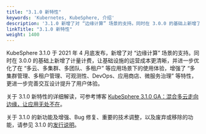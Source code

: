 ```yaml
---
title: "3.1.0 新特性"
keywords: 'Kubernetes, KubeSphere, 介绍'
description: '3.1.0 新增了对 “边缘计算” 场景的支持。同时在 3.0.0 的基础上新增了计量计费，让基础设施的运营成本更清晰，并进一步优化了在 “多云、多集群、多团队、多租户” 等应用场景下的使用体验'
linkTitle: "3.1.0 新特性"
weight: 1400
---
```


KubeSphere 3.1.0 于 2021 年 4 月底发布，新增了对 “边缘计算” 场景的支持。同时在 3.0.0 的基础上新增了计量计费，让基础设施的运营成本更清晰，并进一步优化了在 “多云、多集群、多团队、多租户” 等应用场景下的使用体验，增强了 “多集群管理、多租户管理、可观测性、DevOps、应用商店、微服务治理” 等特性，更进一步完善交互设计提升了用户体验。

关于 3.1.0 新特性的详细解读，可参考博客 [KubeSphere 3.1.0 GA：混合多云走向边缘，让应用无处不在](../../../blogs/kubesphere-3.1.0-ga-announcement/)。

关于 3.1.0 的新功能及增强、Bug 修复、重要的技术调整，以及废弃或移除的功能，请参见 3.1.0 的[发行说明](../../release/release-v310/)。
